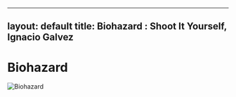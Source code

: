 
---
layout: default
title: Biohazard : Shoot It Yourself, Ignacio Galvez
---

# Biohazard

![Biohazard](http://assets.farmhouse.co/publishing/1-shoot-it-yourself/images/biohazard-1.jpg)
